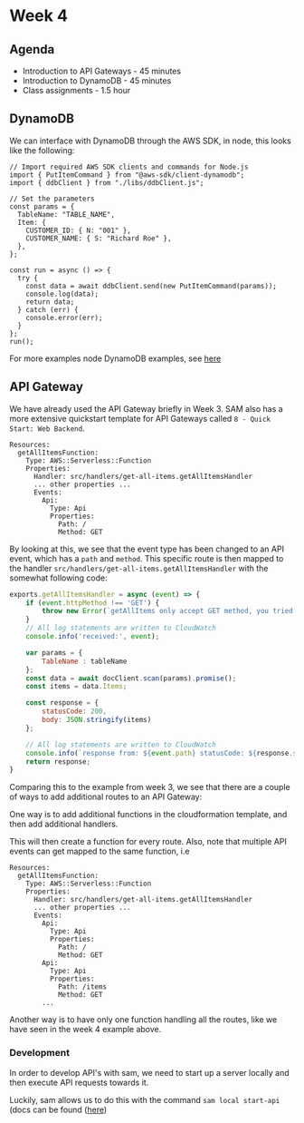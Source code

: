 # Week 4 

## Agenda
- Introduction to API Gateways - 45 minutes
- Introduction to DynamoDB - 45 minutes
- Class assignments - 1.5 hour

## DynamoDB

We can interface with DynamoDB through the AWS SDK, in node, this looks like the following:

```
// Import required AWS SDK clients and commands for Node.js
import { PutItemCommand } from "@aws-sdk/client-dynamodb";
import { ddbClient } from "./libs/ddbClient.js";

// Set the parameters
const params = {
  TableName: "TABLE_NAME",
  Item: {
    CUSTOMER_ID: { N: "001" },
    CUSTOMER_NAME: { S: "Richard Roe" },
  },
};

const run = async () => {
  try {
    const data = await ddbClient.send(new PutItemCommand(params));
    console.log(data);
    return data;
  } catch (err) {
    console.error(err);
  }
};
run();
```

For more examples node DynamoDB examples, see [here](https://docs.aws.amazon.com/sdk-for-javascript/v3/developer-guide/dynamodb-example-table-read-write.html)

## API Gateway

We have already used the API Gateway briefly in Week 3. 
SAM also has a more extensive quickstart template for API Gateways called `8 - Quick Start: Web Backend`. 

```
Resources:
  getAllItemsFunction:
    Type: AWS::Serverless::Function
    Properties:
      Handler: src/handlers/get-all-items.getAllItemsHandler
      ... other properties ...
      Events:
        Api:
          Type: Api
          Properties:
            Path: /
            Method: GET
```

By looking at this, we see that the event type has been changed to an API event, which has a `path` and `method`. This specific route is then mapped to the handler `src/handlers/get-all-items.getAllItemsHandler` with the somewhat following code: 

```javascript
exports.getAllItemsHandler = async (event) => {
    if (event.httpMethod !== 'GET') {
        throw new Error(`getAllItems only accept GET method, you tried: ${event.httpMethod}`);
    }
    // All log statements are written to CloudWatch
    console.info('received:', event);

    var params = {
        TableName : tableName
    };
    const data = await docClient.scan(params).promise();
    const items = data.Items;

    const response = {
        statusCode: 200,
        body: JSON.stringify(items)
    };

    // All log statements are written to CloudWatch
    console.info(`response from: ${event.path} statusCode: ${response.statusCode} body: ${response.body}`);
    return response;
}
```

Comparing this to the example from week 3, we see that there are a couple of ways to add additional routes to an API Gateway:

One way is to add additional functions in the cloudformation template, and then add additional handlers. 

This will then create a function for every route. Also, note that multiple API events can get mapped to the same function, i.e

```
Resources:
  getAllItemsFunction:
    Type: AWS::Serverless::Function
    Properties:
      Handler: src/handlers/get-all-items.getAllItemsHandler
      ... other properties ...
      Events:
        Api:
          Type: Api
          Properties:
            Path: /
            Method: GET
        Api:
          Type: Api
          Properties:
            Path: /items
            Method: GET
        ...
```

Another way is to have only one function handling all the routes, like we have seen in the week 4 example above.

### Development
In order to develop API's with sam, we need to start up a server locally and then execute API requests towards it. 

Luckily, sam allows us to do this with the command `sam local start-api` (docs can be found ([here](https://docs.aws.amazon.com/serverless-application-model/latest/developerguide/sam-cli-command-reference-sam-local-start-api.html))